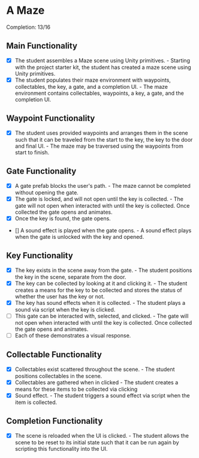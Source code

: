 # A Maze
Completion: 13/16
## Main Functionality
- [x] The student assembles a Maze scene using Unity primitives. - Starting with the project starter kit, the student has created a maze scene using Unity primitives.
- [x] The student populates their maze environment with waypoints, collectables, the key, a gate, and a completion UI. - The maze environment contains collectables, waypoints, a key, a gate, and the completion UI.

## Waypoint Functionality
- [x] The student uses provided waypoints and arranges them in the scene such that it can be traveled from the start to the key, the key to the door and final UI. - The maze may be traversed using the waypoints from start to finish.

## Gate Functionality
- [x] A gate prefab blocks the user's path. - The maze cannot be completed without opening the gate.
- [x] The gate is locked, and will not open until the key is collected. - The gate will not open when interacted with until the key is collected. Once collected the gate opens and animates.
- [x] Once the key is found, the gate opens.
- [] A sound effect is played when the gate opens. - A sound effect plays when the gate is unlocked with the key and opened.

## Key Functionality
- [x] The key exists in the scene away from the gate. - The student positions the key in the scene, separate from the door.
- [x] The key can be collected by looking at it and clicking it. - The student creates a means for the key to be collected and stores the status of whether the user has the key or not.
- [x] The key has sound effects when it is collected. - The student plays a sound via script when the key is clicked.
- [ ] This gate can be interacted with, selected, and clicked. - The gate will not open when interacted with until the key is collected. Once collected the gate opens and animates.
- [ ] Each of these demonstrates a visual response.

## Collectable Functionality
- [x] Collectables exist scattered throughout the scene. - The student positions collectables in the scene.
- [x] Collectables are gathered when in clicked - The student creates a means for these items to be collected via clicking
- [x] Sound effect. - The student triggers a sound effect via script when the item is collected.

## Completion Functionality
- [x] The scene is reloaded when the UI is clicked. - The student allows the scene to be reset to its initial state such that it can be run again by scripting this functionality into the UI.
